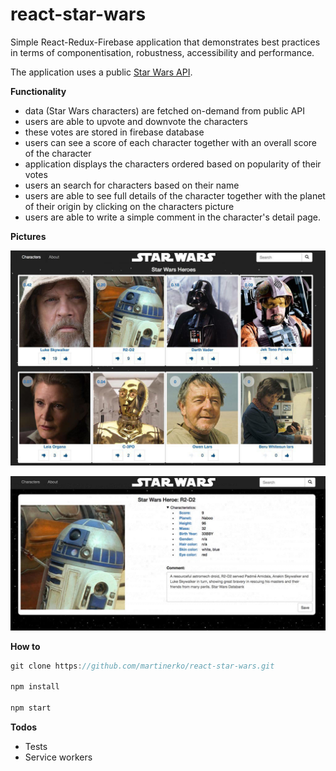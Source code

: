# react-star-wars

Simple React-Redux-Firebase application that demonstrates best practices in terms of componentisation, robustness, accessibility and performance.

The application uses a public [Star Wars API](https://swapi.co/api/).

**Functionality**

* data (Star Wars characters) are fetched on-demand from public API
* users are able to upvote and downvote the characters
* these votes are stored in firebase database
* users can see a score of each character together with an overall score of the character
* application displays the characters ordered based on popularity of their votes
* users an search for characters based on their name
* users are able to see full details of the character together with the planet of their origin by clicking on the characters picture
* users are able to write a simple comment in the character's detail page.


**Pictures**

![Grid](/.github/1.jpg)

![Detail](/.github/2.jpg)


**How to**

```javascript
git clone https://github.com/martinerko/react-star-wars.git

npm install

npm start
```

**Todos**

* Tests
* Service workers
